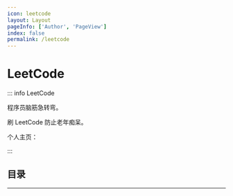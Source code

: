 ```yaml
---
icon: leetcode
layout: Layout
pageInfo: ['Author', 'PageView']
index: false
permalink: /leetcode
---
```


# LeetCode

::: info LeetCode

程序员脑筋急转弯。

刷 LeetCode 防止老年痴呆。

个人主页：

:::

## 目录

---
